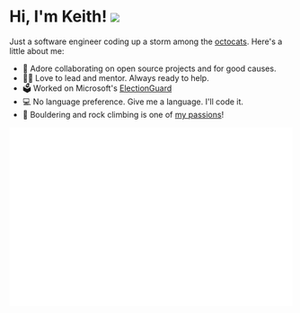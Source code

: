 # Hi, I'm Keith! <img src="https://media.giphy.com/media/hvRJCLFzcasrR4ia7z/giphy.gif" width="35px" />

Just a software engineer coding up a storm among the [octocats](https://octodex.github.com/). Here's a little about me:

- 🔭 Adore collaborating on open source projects and for good causes.
- 👏🏼 Love to lead and mentor. Always ready to help.
- 🗳 Worked on Microsoft's [ElectionGuard](electionguard.vote)
- 💻 No language preference. Give me a language. I'll code it.
- 🧗 Bouldering and rock climbing is one of [my passions](https://www.instagram.com/p/CU6Gl1bFm2v/)!

![Metrics](https://github.com/keithrfung/keithrfung/blob/main/github-metrics.svg)

